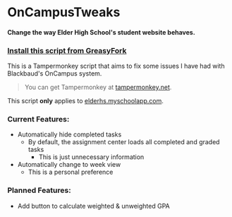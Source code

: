 # OnCampusTweaks
#### Change the way Elder High School's student website behaves.
### [Install this script from GreasyFork](https://greasyfork.org/en/scripts/395961-oncampustweaks)

This is a Tampermonkey script that aims to fix some issues I have had with Blackbaud's OnCampus system.

> You can get Tampermonkey at [tampermonkey.net](https://www.tampermonkey.net/).

This script **only** applies to [elderhs.myschoolapp.com](elderhs.myschoolapp.com).

### Current Features:   
-  Automatically hide completed tasks
    - By default, the assignment center loads all completed and graded tasks
        - This is just unnecessary information
- Automatically change to week view
    - This is a personal preference
    
### Planned Features:
- Add button to calculate weighted & unweighted GPA
